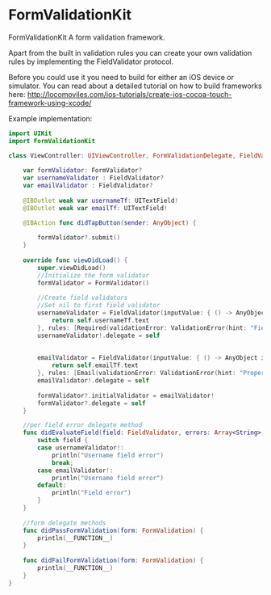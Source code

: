 FormValidationKit
=================

FormValidationKit
A form validation framework.

Apart from the built in validation rules you can create your own validation rules by implementing the FieldValidator protocol. 

Before you could use it you need to build for either an iOS device or simulator. You can read about a detailed tutorial on how to build frameworks here: http://locomoviles.com/ios-tutorials/create-ios-cocoa-touch-framework-using-xcode/

Example implementation:
```swift
import UIKit
import FormValidationKit

class ViewController: UIViewController, FormValidationDelegate, FieldValidatorDelegate {
    
    var formValidator: FormValidator?
    var usernameValidator : FieldValidator?
    var emailValidator : FieldValidator?
    
    @IBOutlet weak var usernameTf: UITextField!
    @IBOutlet weak var emailTf: UITextField!

    @IBAction func didTapButton(sender: AnyObject) {
        
        formValidator?.submit()
    }
    
    override func viewDidLoad() {
        super.viewDidLoad()
        //Initialize the form validator
        formValidator = FormValidator()
        
        //Create field validators
        //Set nil to first field validator
        usernameValidator = FieldValidator(inputValue: { () -> AnyObject in
            return self.usernameTf.text
        }, rules: [Required(validationError: ValidationError(hint: "Field is required"))], nextValidator: nil, form: formValidator!)
        usernameValidator!.delegate = self
        
        
        emailValidator = FieldValidator(inputValue: { () -> AnyObject in
            return self.emailTf.text
        }, rules: [Email(validationError: ValidationError(hint: "Proper email format"))], nextValidator: usernameValidator!, form: formValidator!)
        emailValidator!.delegate = self
        
        formValidator?.initialValidator = emailValidator!
        formValidator?.delegate = self
    }

    //per field error delegate method
    func didEvaluateField(field: FieldValidator, errors: Array<String>, form: FormValidator) {
        switch field {
        case usernameValidator!:
            println("Username field error")
            break;
        case emailValidator!:
            println("Username field error")
        default:
            println("Field error")
        }
    }
    
    //form delegate methods
    func didPassFormValidation(form: FormValidation) {
        println(__FUNCTION__)
    }
    
    func didFailFormValidation(form: FormValidation) {
        println(__FUNCTION__)
    }
}
```
